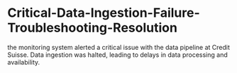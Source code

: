 # Critical-Data-Ingestion-Failure-Troubleshooting-Resolution
the monitoring system alerted a critical issue with the data pipeline at Credit Suisse. Data ingestion was halted, leading to delays in data processing and availability.
